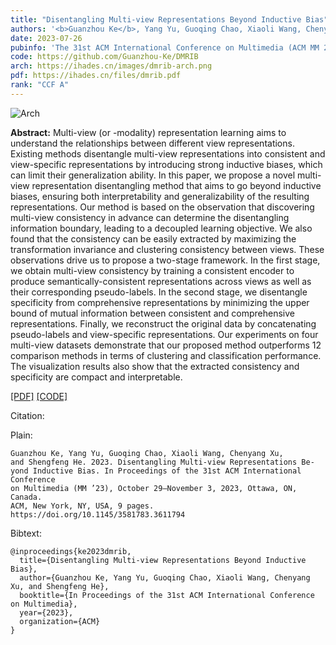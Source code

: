 ```yaml
---
title: "Disentangling Multi-view Representations Beyond Inductive Bias"
authors: '<b>Guanzhou Ke</b>, Yang Yu, Guoqing Chao, Xiaoli Wang, Chenyang Xu, and Shengfeng He'
date: 2023-07-26
pubinfo: 'The 31st ACM International Conference on Multimedia (ACM MM 2023)'
code: https://github.com/Guanzhou-Ke/DMRIB
arch: https://ihades.cn/images/dmrib-arch.png
pdf: https://ihades.cn/files/dmrib.pdf
rank: "CCF A"
---
```


![Arch](https://ihades.cn/images/dmrib-arch.png)


**Abstract:** Multi-view (or -modality) representation learning aims to understand the relationships between different view representations. Existing methods disentangle multi-view representations into consistent and view-specific representations by introducing strong inductive biases, which can limit their generalization ability. In this paper, we propose a novel multi-view representation disentangling method that aims to go beyond inductive biases, ensuring both interpretability and generalizability of the resulting representations. Our method is based on the observation that discovering multi-view consistency in advance can determine the disentangling information boundary, leading to a decoupled learning objective. We also found that the consistency can be easily extracted by maximizing the transformation invariance and clustering consistency between views. These observations drive us to propose a two-stage framework. In the first stage, we obtain multi-view consistency by training a consistent encoder to produce semantically-consistent representations across views as well as their corresponding pseudo-labels. In the second stage, we disentangle specificity from comprehensive representations by minimizing the upper bound of mutual information between consistent and comprehensive representations. Finally, we reconstruct the original data by concatenating pseudo-labels and view-specific representations. Our experiments on four multi-view datasets demonstrate that our proposed method outperforms 12 comparison methods in terms of clustering and classification performance. The visualization results also show that the extracted consistency and specificity are compact and interpretable. 


[\[PDF\]](https://ihades.cn/files/dmrib.pdf) [\[CODE\]](https://github.com/Guanzhou-Ke/DMRIB)

Citation:

Plain:

```
Guanzhou Ke, Yang Yu, Guoqing Chao, Xiaoli Wang, Chenyang Xu,
and Shengfeng He. 2023. Disentangling Multi-view Representations Be-
yond Inductive Bias. In Proceedings of the 31st ACM International Conference
on Multimedia (MM ’23), October 29–November 3, 2023, Ottawa, ON, Canada.
ACM, New York, NY, USA, 9 pages. https://doi.org/10.1145/3581783.3611794
```

Bibtext:

```
@inproceedings{ke2023dmrib,
  title={Disentangling Multi-view Representations Beyond Inductive Bias},
  author={Guanzhou Ke, Yang Yu, Guoqing Chao, Xiaoli Wang, Chenyang Xu, and Shengfeng He},
  booktitle={In Proceedings of the 31st ACM International Conference on Multimedia},
  year={2023},
  organization={ACM}
}
```